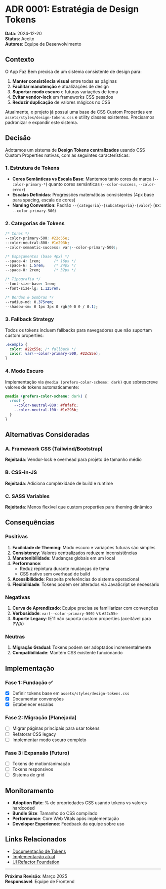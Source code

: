 # ADR 0001: Estratégia de Design Tokens

**Data**: 2024-12-20  
**Status**: Aceito  
**Autores**: Equipe de Desenvolvimento  

## Contexto

O App Faz Bem precisa de um sistema consistente de design para:

1. **Manter consistência visual** entre todas as páginas
2. **Facilitar manutenção** e atualizações de design
3. **Suportar modo escuro** e futuras variações de tema
4. **Evitar vendor-lock** em frameworks CSS pesados
5. **Reduzir duplicação** de valores mágicos no CSS

Atualmente, o projeto já possui uma base de CSS Custom Properties em `assets/styles/design-tokens.css` e utility classes existentes. Precisamos padronizar e expandir este sistema.

## Decisão

Adotamos um sistema de **Design Tokens centralizados** usando CSS Custom Properties nativas, com as seguintes características:

### 1. Estrutura de Tokens

- **Cores Semânticas vs Escala Base**: Mantemos tanto cores da marca (`--color-primary-*`) quanto cores semânticas (`--color-success`, `--color-error`)
- **Escalas Definidas**: Progressões matemáticas consistentes (4px base para spacing, escala de cores)
- **Naming Convention**: Padrão `--{categoria}-{subcategoria}-{valor}` (ex: `--color-primary-500`)

### 2. Categorias de Tokens

```css
/* Cores */
--color-primary-500: #22c55e;
--color-neutral-800: #1e293b;
--color-semantic-success: var(--color-primary-500);

/* Espaçamentos (base 4px) */
--space-4: 1rem;      /* 16px */
--space-6: 1.5rem;    /* 24px */
--space-8: 2rem;      /* 32px */

/* Tipografia */
--font-size-base: 1rem;
--font-size-lg: 1.125rem;

/* Bordas & Sombras */
--radius-md: 0.375rem;
--shadow-sm: 0 1px 3px 0 rgb(0 0 0 / 0.1);
```

### 3. Fallback Strategy

Todos os tokens incluem fallbacks para navegadores que não suportam custom properties:

```css
.exemplo {
  color: #22c55e; /* fallback */
  color: var(--color-primary-500, #22c55e);
}
```

### 4. Modo Escuro

Implementação via `@media (prefers-color-scheme: dark)` que sobrescreve valores de tokens automaticamente:

```css
@media (prefers-color-scheme: dark) {
  :root {
    --color-neutral-800: #f8fafc;
    --color-neutral-100: #1e293b;
  }
}
```

## Alternativas Consideradas

### A. Framework CSS (Tailwind/Bootstrap)
**Rejeitada**: Vendor-lock e overhead para projeto de tamanho médio

### B. CSS-in-JS
**Rejeitada**: Adiciona complexidade de build e runtime

### C. SASS Variables
**Rejeitada**: Menos flexível que custom properties para theming dinâmico

## Consequências

### Positivas

1. **Facilidade de Theming**: Modo escuro e variações futuras são simples
2. **Consistency**: Valores centralizados reduzem inconsistências
3. **Manutenibilidade**: Mudanças globais em um local
4. **Performance**: 
   - Reduz repintura durante mudanças de tema
   - CSS nativo sem overhead de build
5. **Acessibilidade**: Respeita preferências do sistema operacional
6. **Flexibilidade**: Tokens podem ser alterados via JavaScript se necessário

### Negativas

1. **Curva de Aprendizado**: Equipe precisa se familiarizar com convenções
2. **Verbosidade**: `var(--color-primary-500)` vs `#22c55e`
3. **Suporte Legacy**: IE11 não suporta custom properties (aceitável para PWA)

### Neutras

1. **Migração Gradual**: Tokens podem ser adoptados incrementalmente
2. **Compatibilidade**: Mantém CSS existente funcionando

## Implementação

### Fase 1: Fundação ✅
- [x] Definir tokens base em `assets/styles/design-tokens.css`
- [x] Documentar convenções
- [x] Estabelecer escalas

### Fase 2: Migração (Planejada)
- [ ] Migrar páginas principais para usar tokens
- [ ] Refatorar CSS legacy
- [ ] Implementar modo escuro completo

### Fase 3: Expansão (Futuro)
- [ ] Tokens de motion/animação
- [ ] Tokens responsivos
- [ ] Sistema de grid

## Monitoramento

- **Adoption Rate**: % de propriedades CSS usando tokens vs valores hardcoded
- **Bundle Size**: Tamanho do CSS compilado
- **Performance**: Core Web Vitals após implementação
- **Developer Experience**: Feedback da equipe sobre uso

## Links Relacionados

- [Documentação de Tokens](../design-system/tokens.md)
- [Implementação atual](../../assets/styles/design-tokens.css)
- [UI Refactor Foundation](../../README-UI-REFATOR.md)

---

**Próxima Revisão**: Março 2025  
**Responsável**: Equipe de Frontend